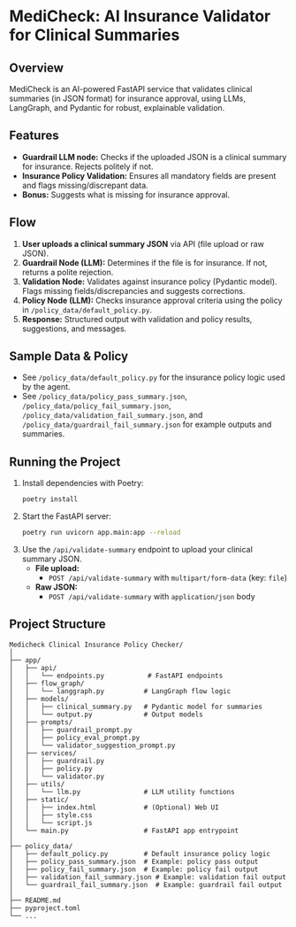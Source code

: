 # MediCheck: AI Insurance Validator for Clinical Summaries

## Overview
MediCheck is an AI-powered FastAPI service that validates clinical summaries (in JSON format) for insurance approval, using LLMs, LangGraph, and Pydantic for robust, explainable validation.

## Features
- **Guardrail LLM node:** Checks if the uploaded JSON is a clinical summary for insurance. Rejects politely if not.
- **Insurance Policy Validation:** Ensures all mandatory fields are present and flags missing/discrepant data.
- **Bonus:** Suggests what is missing for insurance approval.

## Flow
1. **User uploads a clinical summary JSON** via API (file upload or raw JSON).
2. **Guardrail Node (LLM):** Determines if the file is for insurance. If not, returns a polite rejection.
3. **Validation Node:** Validates against insurance policy (Pydantic model). Flags missing fields/discrepancies and suggests corrections.
4. **Policy Node (LLM):** Checks insurance approval criteria using the policy in `/policy_data/default_policy.py`.
5. **Response:** Structured output with validation and policy results, suggestions, and messages.

## Sample Data & Policy
- See `/policy_data/default_policy.py` for the insurance policy logic used by the agent.
- See `/policy_data/policy_pass_summary.json`, `/policy_data/policy_fail_summary.json`, `/policy_data/validation_fail_summary.json`, and `/policy_data/guardrail_fail_summary.json` for example outputs and summaries.

## Running the Project
1. Install dependencies with Poetry:
   ```bash
   poetry install
   ```
2. Start the FastAPI server:
   ```bash
   poetry run uvicorn app.main:app --reload
   ```
3. Use the `/api/validate-summary` endpoint to upload your clinical summary JSON.
   - **File upload:**
     - `POST /api/validate-summary` with `multipart/form-data` (key: `file`)
   - **Raw JSON:**
     - `POST /api/validate-summary` with `application/json` body

## Project Structure
```
Medicheck Clinical Insurance Policy Checker/
│
├── app/
│   ├── api/
│   │   └── endpoints.py           # FastAPI endpoints
│   ├── flow_graph/
│   │   └── langgraph.py          # LangGraph flow logic
│   ├── models/
│   │   ├── clinical_summary.py   # Pydantic model for summaries
│   │   └── output.py             # Output models
│   ├── prompts/
│   │   ├── guardrail_prompt.py
│   │   ├── policy_eval_prompt.py
│   │   └── validator_suggestion_prompt.py
│   ├── services/
│   │   ├── guardrail.py
│   │   ├── policy.py
│   │   └── validator.py
│   ├── utils/
│   │   └── llm.py                # LLM utility functions
│   ├── static/
│   │   ├── index.html            # (Optional) Web UI
│   │   ├── style.css
│   │   └── script.js
│   └── main.py                   # FastAPI app entrypoint
│
├── policy_data/
│   ├── default_policy.py         # Default insurance policy logic
│   ├── policy_pass_summary.json  # Example: policy pass output
│   ├── policy_fail_summary.json  # Example: policy fail output
│   ├── validation_fail_summary.json # Example: validation fail output
│   └── guardrail_fail_summary.json  # Example: guardrail fail output
│
├── README.md
├── pyproject.toml
└── ...
```
